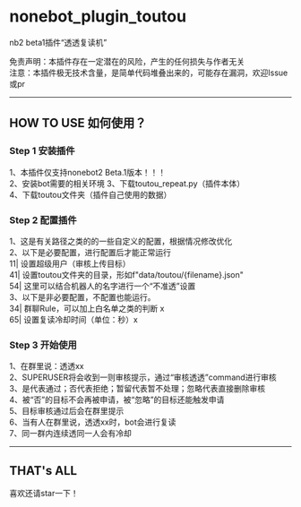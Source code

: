 # nonebot_plugin_toutou
nb2 beta1插件“透透复读机”

免责声明：本插件存在一定潜在的风险，产生的任何损失与作者无关  
注意：本插件极无技术含量，是简单代码堆叠出来的，可能存在漏洞，欢迎Issue或pr

---
## HOW TO USE 如何使用？  
### Step 1 安装插件
1、本插件仅支持nonebot2 Beta.1版本！！！  
2、安装bot需要的相关环境
3、下载toutou_repeat.py（插件本体）  
4、下载toutou文件夹（插件自己使用的数据）
### Step 2 配置插件  
1、这是有关路径之类的的一些自定义的配置，根据情况修改优化    
2、以下是必要配置，进行配置后才能正常运行  
11| 设置超级用户（审核上传目标）  
41| 设置toutou文件夹的目录，形如f"data/toutou/{filename}.json"  
54| 这里可以结合机器人的名字进行一个“不准透”设置  
3、以下是非必要配置，不配置也能运行。  
34| 群聊Rule，可以加上白名单之类的判断 x  
65| 设置复读冷却时间（单位：秒）x  
### Step 3 开始使用
1、在群里说：透透xx  
2、SUPERUSER将会收到一则审核提示，通过“审核透透”command进行审核  
3、是代表通过；否代表拒绝；暂留代表暂不处理；忽略代表直接删除审核  
4、被“否”的目标不会再被申请，被“忽略”的目标还能触发申请  
5、目标审核通过后会在群里提示  
6、当有人在群里说，透透xx时，bot会进行复读  
7、同一群内连续透同一人会有冷却  

---
## THAT's ALL
喜欢还请star一下！

